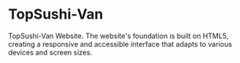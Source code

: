# TopSushi-Van
TopSushi-Van Website. The website's foundation is built on HTML5, creating a responsive and accessible interface that adapts to various devices and screen sizes.
